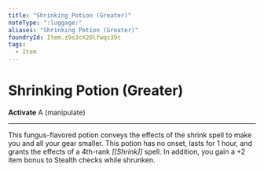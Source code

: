 ```yaml
---
title: "Shrinking Potion (Greater)"
noteType: ":luggage:"
aliases: "Shrinking Potion (Greater)"
foundryId: Item.z9s3cX2Olfwqc39c
tags:
  - Item
---
```


# Shrinking Potion (Greater)

**Activate** A (manipulate)

* * *

This fungus-flavored potion conveys the effects of the shrink spell to make you and all your gear smaller. This potion has no onset, lasts for 1 hour, and grants the effects of a 4th-rank _[[Shrink]]_ spell. In addition, you gain a +2 item bonus to Stealth checks while shrunken.


